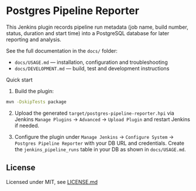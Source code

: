 # Postgres Pipeline Reporter

This Jenkins plugin records pipeline run metadata (job name, build number, status, duration and start time) into a PostgreSQL database for later reporting and analysis.

See the full documentation in the `docs/` folder:

- `docs/USAGE.md` — installation, configuration and troubleshooting
- `docs/DEVELOPMENT.md` — build, test and development instructions

Quick start

1. Build the plugin:

```bash
mvn -DskipTests package
```

2. Upload the generated `target/postgres-pipeline-reporter.hpi` via Jenkins `Manage Plugins` → `Advanced` → `Upload Plugin` and restart Jenkins if needed.

3. Configure the plugin under `Manage Jenkins` → `Configure System` → `Postgres Pipeline Reporter` with your DB URL and credentials. Create the `jenkins_pipeline_runs` table in your DB as shown in `docs/USAGE.md`.

## License

Licensed under MIT, see [LICENSE.md](LICENSE.md)

